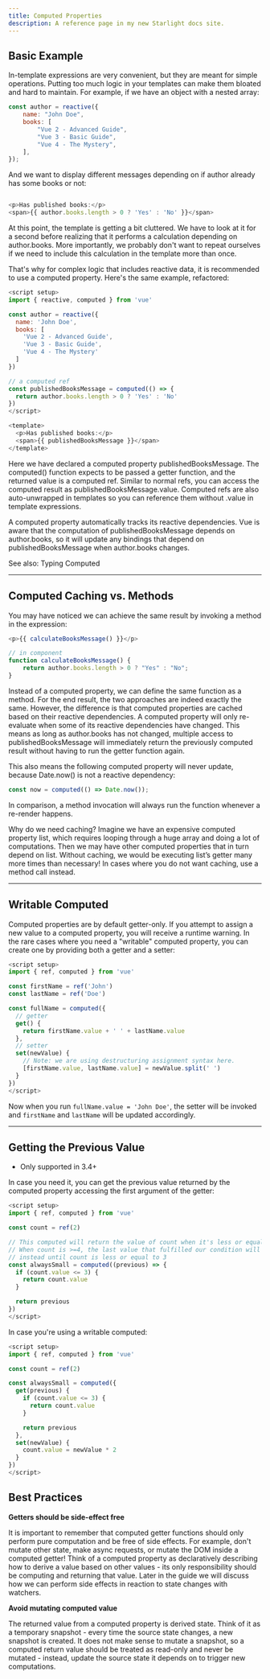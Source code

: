 ```yaml
---
title: Computed Properties
description: A reference page in my new Starlight docs site.
---
```


## Basic Example​

In-template expressions are very convenient, but they are meant for simple operations. Putting too much logic in your templates can make them bloated and hard to maintain. For example, if we have an object with a nested array:

```js
const author = reactive({
	name: "John Doe",
	books: [
		"Vue 2 - Advanced Guide",
		"Vue 3 - Basic Guide",
		"Vue 4 - The Mystery",
	],
});
```

And we want to display different messages depending on if author already has some books or not:

```js

<p>Has published books:</p>
<span>{{ author.books.length > 0 ? 'Yes' : 'No' }}</span>
```

At this point, the template is getting a bit cluttered. We have to look at it for a second before realizing that it performs a calculation depending on author.books. More importantly, we probably don't want to repeat ourselves if we need to include this calculation in the template more than once.

That's why for complex logic that includes reactive data, it is recommended to use a computed property. Here's the same example, refactored:

```js
<script setup>
import { reactive, computed } from 'vue'

const author = reactive({
  name: 'John Doe',
  books: [
    'Vue 2 - Advanced Guide',
    'Vue 3 - Basic Guide',
    'Vue 4 - The Mystery'
  ]
})

// a computed ref
const publishedBooksMessage = computed(() => {
  return author.books.length > 0 ? 'Yes' : 'No'
})
</script>

<template>
  <p>Has published books:</p>
  <span>{{ publishedBooksMessage }}</span>
</template>
```

Here we have declared a computed property publishedBooksMessage. The computed() function expects to be passed a getter function, and the returned value is a computed ref. Similar to normal refs, you can access the computed result as publishedBooksMessage.value. Computed refs are also auto-unwrapped in templates so you can reference them without .value in template expressions.

A computed property automatically tracks its reactive dependencies. Vue is aware that the computation of publishedBooksMessage depends on author.books, so it will update any bindings that depend on publishedBooksMessage when author.books changes.

See also: Typing Computed

---

## Computed Caching vs. Methods​

You may have noticed we can achieve the same result by invoking a method in the expression:

```js
<p>{{ calculateBooksMessage() }}</p>
```

```js
// in component
function calculateBooksMessage() {
	return author.books.length > 0 ? "Yes" : "No";
}
```

Instead of a computed property, we can define the same function as a method. For the end result, the two approaches are indeed exactly the same. However, the difference is that computed properties are cached based on their reactive dependencies. A computed property will only re-evaluate when some of its reactive dependencies have changed. This means as long as author.books has not changed, multiple access to publishedBooksMessage will immediately return the previously computed result without having to run the getter function again.

This also means the following computed property will never update, because Date.now() is not a reactive dependency:

```js
const now = computed(() => Date.now());
```

In comparison, a method invocation will always run the function whenever a re-render happens.

Why do we need caching? Imagine we have an expensive computed property list, which requires looping through a huge array and doing a lot of computations. Then we may have other computed properties that in turn depend on list. Without caching, we would be executing list’s getter many more times than necessary! In cases where you do not want caching, use a method call instead.

---

## Writable Computed​

Computed properties are by default getter-only. If you attempt to assign a new value to a computed property, you will receive a runtime warning. In the rare cases where you need a "writable" computed property, you can create one by providing both a getter and a setter:

```js
<script setup>
import { ref, computed } from 'vue'

const firstName = ref('John')
const lastName = ref('Doe')

const fullName = computed({
  // getter
  get() {
    return firstName.value + ' ' + lastName.value
  },
  // setter
  set(newValue) {
    // Note: we are using destructuring assignment syntax here.
    [firstName.value, lastName.value] = newValue.split(' ')
  }
})
</script>
```

Now when you run `fullName.value = 'John Doe'`, the setter will be invoked and `firstName` and `lastName` will be updated accordingly.

---

## Getting the Previous Value​

- Only supported in 3.4+

In case you need it, you can get the previous value returned by the computed property accessing the first argument of the getter:

```js
<script setup>
import { ref, computed } from 'vue'

const count = ref(2)

// This computed will return the value of count when it's less or equal to 3.
// When count is >=4, the last value that fulfilled our condition will be returned
// instead until count is less or equal to 3
const alwaysSmall = computed((previous) => {
  if (count.value <= 3) {
    return count.value
  }

  return previous
})
</script>
```

In case you're using a writable computed:

```js
<script setup>
import { ref, computed } from 'vue'

const count = ref(2)

const alwaysSmall = computed({
  get(previous) {
    if (count.value <= 3) {
      return count.value
    }

    return previous
  },
  set(newValue) {
    count.value = newValue * 2
  }
})
</script>
```

## Best Practices​

**Getters should be side-effect free​**

It is important to remember that computed getter functions should only perform pure computation and be free of side effects. For example, don't mutate other state, make async requests, or mutate the DOM inside a computed getter! Think of a computed property as declaratively describing how to derive a value based on other values - its only responsibility should be computing and returning that value. Later in the guide we will discuss how we can perform side effects in reaction to state changes with watchers.

**Avoid mutating computed value​**

The returned value from a computed property is derived state. Think of it as a temporary snapshot - every time the source state changes, a new snapshot is created. It does not make sense to mutate a snapshot, so a computed return value should be treated as read-only and never be mutated - instead, update the source state it depends on to trigger new computations.
